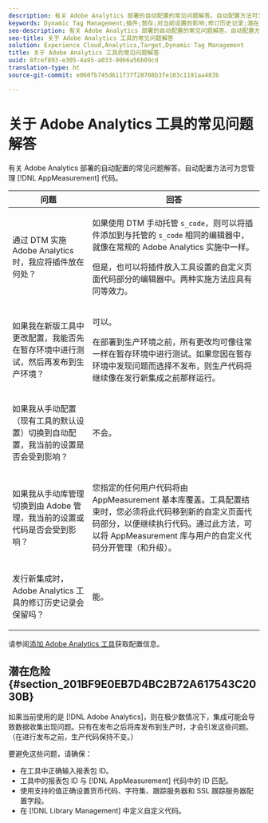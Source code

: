 ```yaml
---
description: 有关 Adobe Analytics 部署的自动配置的常见问题解答。自动配置方法可为您管理 AppMeasurement 代码。
keywords: Dynamic Tag Management;插件;暂存;对当前设置的影响;修订历史记录;潜在风险;报表包 ID;货币代码;跟踪服务器;ssl 跟踪服务器;自定义代码;库管理
seo-description: 有关 Adobe Analytics 部署的自动配置的常见问题解答。自动配置方法可为您管理 AppMeasurement 代码。
seo-title: 关于 Adobe Analytics 工具的常见问题解答
solution: Experience Cloud,Analytics,Target,Dynamic Tag Management
title: 关于 Adobe Analytics 工具的常见问题解答
uuid: 8fcef893-e305-4a95-a033-9066a56b09cd
translation-type: ht
source-git-commit: e060fb745d611f37f28708b3fe103c1191aa483b

---
```



# 关于 Adobe Analytics 工具的常见问题解答

有关 Adobe Analytics 部署的自动配置的常见问题解答。自动配置方法可为您管理 [!DNL AppMeasurement] 代码。

<table id="table_A50D00E2C47A473B92DA800FB08FE640"> 
 <thead> 
  <tr> 
   <th colname="col1" class="entry"> 问题 </th> 
   <th colname="col2" class="entry"> 回答 </th> 
  </tr> 
 </thead>
 <tbody> 
  <tr> 
   <td colname="col1"> <p> 通过 DTM 实施 Adobe Analytics 时，我应将插件放在何处？ </p> </td> 
   <td colname="col2"> <p> 如果使用 DTM 手动托管 <code>s_code</code>，则可以将插件添加到与托管的 <code>s_code</code> 相同的编辑器中，就像在常规的 Adobe Analytics 实施中一样。 </p> <p>但是，也可以将插件放入工具设置的<span class="term">自定义页面代码</span>部分的编辑器中。两种实施方法应具有同等效力。 </p> </td> 
  </tr> 
  <tr> 
   <td colname="col1"> <p>如果我在新版工具中更改配置，我能否先在暂存环境中进行测试，然后再发布到生产环境？ </p> </td> 
   <td colname="col2"> <p>可以。 </p> <p>在部署到生产环境之前，所有更改均可像往常一样在暂存环境中进行测试。如果您因在暂存环境中发现问题而选择不发布，则生产代码将继续像在发行新集成之前那样运行。 </p> </td> 
  </tr> 
  <tr> 
   <td colname="col1"> <p>如果我从手动配置（现有工具的默认设置）切换到自动配置，我当前的设置是否会受到影响？ </p> </td> 
   <td colname="col2"> <p>不会。 </p> </td> 
  </tr> 
  <tr> 
   <td colname="col1"> <p>如果我从手动库管理切换到由 Adobe 管理，我当前的设置或代码是否会受到影响？ </p> </td> 
   <td colname="col2"> <p>您指定的任何用户代码将由 <span class="keyword">AppMeasurement</span> 基本库覆盖。工具配置结束时，您必须将此代码移到新的<span class="wintitle">自定义页面代码</span>部分，以便继续执行代码。通过此方法，可以将 <span class="keyword">AppMeasurement</span> 库与用户的自定义代码分开管理（和升级）。 </p> </td> 
  </tr> 
  <tr> 
   <td colname="col1"> <p>发行新集成时，<span class="keyword">Adobe Analytics</span> 工具的修订历史记录会保留吗？ </p> </td> 
   <td colname="col2"> <p>能。 </p> </td> 
  </tr> 
 </tbody> 
</table>

请参阅[添加 Adobe Analytics 工具](../../../implement/c-implement-with-dtm/c-aa-tool/analytics-dtm.md#concept_FBA6679A0B79490F8296437F11E5E4F8)获取配置信息。

## 潜在危险 {#section_201BF9E0EB7D4BC2B72A617543C2030B}

如果当前使用的是 [!DNL Adobe Analytics]，则在极少数情况下，集成可能会导致数据收集出现问题。只有在发布之后将库发布到生产时，才会引发这些问题。（在进行发布之前，生产代码保持不变。）

要避免这些问题，请确保：

* 在工具中正确输入报表包 ID。
* 工具中的报表包 ID 与 [!DNL AppMeasurement] 代码中的 ID 匹配。
* 使用支持的值正确设置货币代码、字符集、跟踪服务器和 SSL 跟踪服务器配置字段。
* 在 [!DNL Library Management] 中定义自定义代码。

